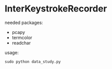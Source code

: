 # InterKeystrokeRecorder

needed packages:
  * pcapy
  * termcolor
  * readchar
  
usage:

```
sudo python data_study.py
```
